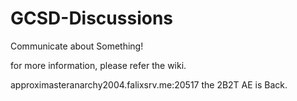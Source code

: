 # GCSD-Discussions
Communicate about Something!

for more information, please refer the wiki.

approximasteranarchy2004.falixsrv.me:20517 the 2B2T AE is Back.
